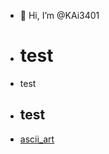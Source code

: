 - 👋 Hi, I’m @KAi3401
- # test
- <p> test </p>
- <h2>test</h2>
- [ascii_art](href="(https://kai3401.github.io/ascii.html))
<!---
KAi3401/KAi3401 is a ✨ special ✨ repository because its `README.md` (this file) appears on your GitHub profile.
You can click the Preview link to take a look at your changes.
--->

